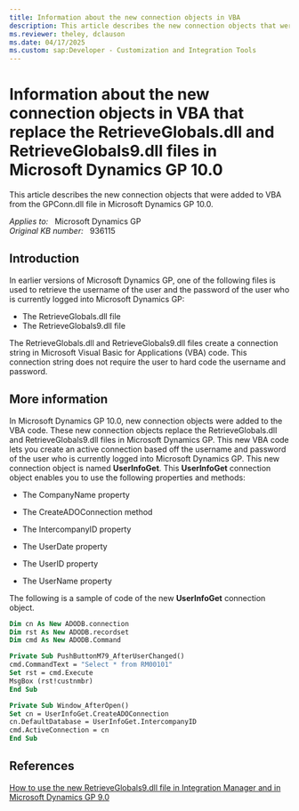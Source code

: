 ```yaml
---
title: Information about the new connection objects in VBA
description: This article describes the new connection objects that were added to VBA from the GPConn.dll file in Microsoft Dynamics GP 10.0.
ms.reviewer: theley, dclauson
ms.date: 04/17/2025
ms.custom: sap:Developer - Customization and Integration Tools
---
```

# Information about the new connection objects in VBA that replace the RetrieveGlobals.dll and RetrieveGlobals9.dll files in Microsoft Dynamics GP 10.0

This article describes the new connection objects that were added to VBA from the GPConn.dll file in Microsoft Dynamics GP 10.0.

_Applies to:_ &nbsp; Microsoft Dynamics GP  
_Original KB number:_ &nbsp; 936115

## Introduction

In earlier versions of Microsoft Dynamics GP, one of the following files is used to retrieve the username of the user and the password of the user who is currently logged into Microsoft Dynamics GP:

- The RetrieveGlobals.dll file
- The RetrieveGlobals9.dll file

The RetrieveGlobals.dll and RetrieveGlobals9.dll files create a connection string in Microsoft Visual Basic for Applications (VBA) code. This connection string does not require the user to hard code the username and password.

## More information

In Microsoft Dynamics GP 10.0, new connection objects were added to the VBA code. These new connection objects replace the RetrieveGlobals.dll and RetrieveGlobals9.dll files in Microsoft Dynamics GP. This new VBA code lets you create an active connection based off the username and password of the user who is currently logged into Microsoft Dynamics GP. This new connection object is named **UserInfoGet**. This **UserInfoGet** connection object enables you to use the following properties and methods:

- The CompanyName property

- The CreateADOConnection method

- The IntercompanyID property

- The UserDate property

- The UserID property

- The UserName property

The following is a sample of code of the new **UserInfoGet** connection object.

```vb
Dim cn As New ADODB.connection
Dim rst As New ADODB.recordset
Dim cmd As New ADODB.Command

Private Sub PushButtonM79_AfterUserChanged()
cmd.CommandText = "Select * from RM00101"
Set rst = cmd.Execute
MsgBox (rst!custnmbr)
End Sub

Private Sub Window_AfterOpen()
Set cn = UserInfoGet.CreateADOConnection
cn.DefaultDatabase = UserInfoGet.IntercompanyID
cmd.ActiveConnection = cn
End Sub
```

## References

[How to use the new RetrieveGlobals9.dll file in Integration Manager and in Microsoft Dynamics GP 9.0](https://support.microsoft.com/help/913341)
